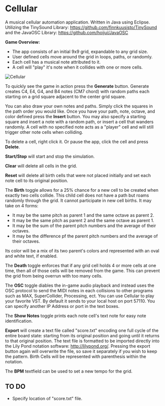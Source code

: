 # Cellular
A musical cellular automation application. Written in Java using Eclipse. Utilizing the TinySound Library: https://github.com/finnkuusisto/TinySound and the JavaOSC Library: https://github.com/hoijui/JavaOSC


**Game Overview:**
* The app consists of an initial 9x9 grid, expandable to any grid size.
* User defined cells move around the grid in loops, paths, or randomly.
* Each cell has a musical note attributed to it.
* A cell will "play" it's note when it collides with one or more cells.

![Cellular](http://i.imgur.com/Qie6w4Z.jpg)

To quickly see the game in action press the **Generate** button. Generate creates C4, E4, G4, and B4 notes (CM7 chord) with random paths each starting on a grid square adjacent to the center grid square.

You can also draw your own notes and paths. Simply click the squares in the path order you would like. Once you have your path, note, octave, and color defined press the **Insert** button. You may also specify a starting square and insert a note with a random path, or insert a cell that wanders randomly. A cell with no specified note acts as a "player" cell and will still trigger other note cells when colliding.

To delete a cell, right click it. Or pause the app, click the cell and press **Delete**.

**Start/Stop** will start and stop the simulation.

**Clear** will delete all cells in the grid.

**Reset** will delete all birth cells that were not placed initially and set each note cell to its original position.

The **Birth** toggle allows for a 25% chance for a new cell to be created when exactly two cells collide. This child cell does not have a path but roams randomly through the grid. It cannot participate in new cell births. It may take on 4 forms:
* It may be the same pitch as parent 1 and the same octave as parent 2.
* It may be the same pitch as parent 2 and the same octave as parent 1.
* It may be the sum of the parent pitch numbers and the average of their octaves.
* It may be the difference pf the parent pitch numbers and the average of their octaves.

Its color will be a mix of its two parent's colors and represented with an oval and white text, if enabled. 

The **Death** toggle enforces that if any grid cell holds 4 or more cells at one time, then all of those cells will be removed from the game. This can prevent the grid from being overrun with too many cells.

The **OSC** toggle diables the in-game audio playback and instead uses the OSC protocol to send the MIDI notes in each collisions to other programs such as MAX, SuperCollider, Processing, ect. You can use Cellular to play your favorite VST. By default it sends to your local host on port 57110. You can specify another IP Address or port in the text boxes.

The **Show Notes** toggle prints each note cell's text note for easy note identification.

**Export** will create a text file called "score.txt" encoding one full cycle of the entire board state: starting from its original position and going until it returns to that original position. The text file is formatted to be imported directly into the Lily Pond notation software: http://lilypond.org/. Pressing the export button again will overwrite the file, so save it separately if you wish to keep the pattern. Birth Cells will be represented with parenthesis within the notation.

The **BPM** textfield can be used to set a new tempo for the grid.

## TO DO
* Specify location of "score.txt" file.
